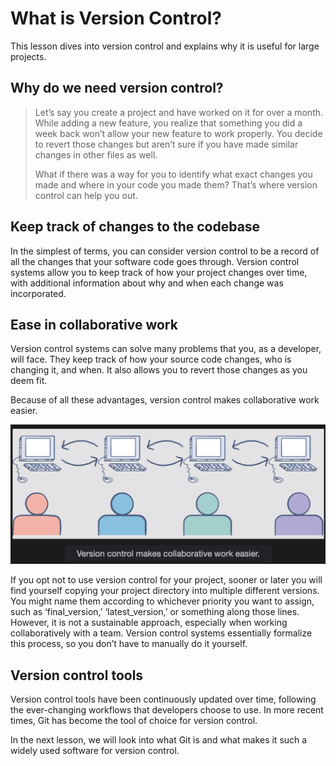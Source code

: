# What is Version Control?

This lesson dives into version control and explains why it is useful for large projects.

## Why do we need version control?

> Let’s say you create a project and have worked on it for over a month. While adding a new feature, you realize that something you did a week back won’t allow your new feature to work properly. You decide to revert those changes but aren’t sure if you have made similar changes in other files as well.
>
> What if there was a way for you to identify what exact changes you made and where in your code you made them? That’s where version control can help you out.

## Keep track of changes to the codebase

In the simplest of terms, you can consider version control to be a record of all the changes that your software code goes through. Version control systems allow you to keep track of how your project changes over time, with additional information about why and when each change was incorporated.

## Ease in collaborative work

Version control systems can solve many problems that you, as a developer, will face. They keep track of how your source code changes, who is changing it, and when. It also allows you to revert those changes as you deem fit.

Because of all these advantages, version control makes collaborative work easier.

![Version control makes collaborative work easier](./2-1-version-control-makes-collaborative-work-easier.png)

If you opt not to use version control for your project, sooner or later you will find yourself copying your project directory into multiple different versions. You might name them according to whichever priority you want to assign, such as ‘final_version,’ ‘latest_version,’ or something along those lines.  
 However, it is not a sustainable approach, especially when working collaboratively with a team. Version control systems essentially formalize this process, so you don’t have to manually do it yourself.

## Version control tools

Version control tools have been continuously updated over time, following the ever-changing workflows that developers choose to use. In more recent times, Git has become the tool of choice for version control.

In the next lesson, we will look into what Git is and what makes it such a widely used software for version control.
